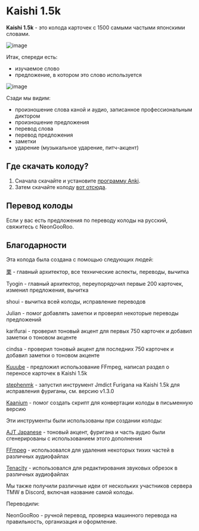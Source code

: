 # Kaishi 1.5k

**Kaishi 1.5k** - это колода карточек с 1500 самыми частыми японскими словами.

![image](https://github.com/NeonGooRoo/KaishiRu/assets/123720895/afa84330-1b74-4bc5-b0e8-a204450504e3)

Итак, спереди есть: 
* изучаемое слово
* предложение, в котором это слово используется

![image](https://github.com/NeonGooRoo/KaishiRu/assets/123720895/8d7b5533-d5ed-4cfd-8372-c2b06730ffa5)

Сзади мы видим: 
* произношение слова каной и аудио, записанное профессиональным диктором
* произношение предложения
* перевод слова
* перевод предложения
* заметки
* ударение (музыкальное ударение, питч-акцент) 

## Где скачать колоду?

1. Сначала скачайте и установите [программу Anki](https://apps.ankiweb.net/). 
2. Затем скачайте колоду [вот отсюда](https://ankiweb.net/shared/info/237782999). 

## Перевод колоды

Если у вас есть предложения по переводу колоды на русский, свяжитесь с NeonGooRoo.

## Благодарности

Эта колода была создана с помощью следующих людей:

[栗](https://github.com/donkuri/) - главный архитектор, все технические аспекты, переводы, вычитка

Tyogin - главный архитектор, переупорядочил первые 200 карточек, изменил предложения, вычитка

shoui - вычитка всей колоды, исправление переводов

Julian - помог добавлять заметки и проверял некоторые переводы предложений

karifurai - проверил тоновый акцент для первых 750 карточек и добавил заметки о тоновом акценте

cindsa - проверил тоновый акцент для последних 750 карточек и добавил заметки о тоновом акценте

[Kuuube](https://github.com/Kuuuube) - предложил использование FFmpeg, написал раздел о переносе карточек в Kaishi 1.5k

[stephenmk](https://github.com/stephenmk) - запустил инструмент Jmdict Furigana на Kaishi 1.5k для исправления фуриганы, см. версию v1.3.0

[Kaanium](https://github.com/kaanium) - помог создать скрипт для конвертации колоды в письменную версию

Эти инструменты были использованы при создании колоды:

[AJT Japanese](https://github.com/Ajatt-Tools/Japanese) - тоновый акцент, фуригана и часть аудио были сгенерированы с использованием этого дополнения

[FFmpeg](https://ffmpeg.org/) - использовался для удаления некоторых тихих частей в различных аудиофайлах

[Tenacity](https://tenacityaudio.org/) - использовался для редактирования звуковых обрезок в различных аудиофайлах

Мы также получили различные идеи от нескольких участников сервера TMW в Discord, включая название самой колоды.

Переводили:

NeonGooRoo - ручной перевод, проверка машинного перевода на правильность, организация и оформление.
